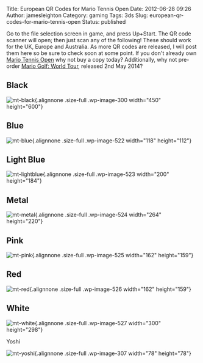 Title: European QR Codes for Mario Tennis Open
Date: 2012-06-28 09:26
Author: jamesleighton
Category: gaming
Tags: 3ds
Slug: european-qr-codes-for-mario-tennis-open
Status: published

Go to the file selection screen in game, and press Up+Start. The QR code scanner will open; then just scan any of the following! These should work for the UK, Europe and Australia. As more QR codes are released, I will post them here so be sure to check soon at some point. If you don't already own [Mario Tennis Open](http://www.amazon.co.uk/gp/product/B007EMRJ8I/ref=as_li_ss_tl?ie=UTF8&tag=geekyjames-21&linkCode=as2&camp=1634&creative=19450&creativeASIN=B007EMRJ8I) why not buy a copy today? Additionally, why not pre-order [Mario Golf: World Tour](http://www.amazon.co.uk/dp/B00BG4R0JI?tag=geekyjames-21), released 2nd May 2014?

Black
-----

![mt-black](https://jamesleighton.files.wordpress.com/2015/08/mt-black.jpg){.alignnone .size-full .wp-image-300 width="450" height="600"}

Blue
----

![mt-blue](https://jamesleighton.files.wordpress.com/2016/11/mt-blue.png){.alignnone .size-full .wp-image-522 width="118" height="112"}

Light Blue
----------

![mt-lightblue](https://jamesleighton.files.wordpress.com/2016/11/mt-lightblue.png){.alignnone .size-full .wp-image-523 width="200" height="184"}

Metal
-----

![mt-metal](https://jamesleighton.files.wordpress.com/2016/11/mt-metal.png){.alignnone .size-full .wp-image-524 width="264" height="220"}

Pink
----

![mt-pink](https://jamesleighton.files.wordpress.com/2016/11/mt-pink.jpg){.alignnone .size-full .wp-image-525 width="162" height="159"}

Red
---

![mt-red](https://jamesleighton.files.wordpress.com/2016/11/mt-red.jpg){.alignnone .size-full .wp-image-526 width="162" height="159"}

White
-----

![mt-white](https://jamesleighton.files.wordpress.com/2016/11/mt-white.png){.alignnone .size-full .wp-image-527 width="300" height="298"}

Yoshi

![mt-yoshi](https://jamesleighton.files.wordpress.com/2015/08/mt-yoshi.jpg){.alignnone .size-full .wp-image-307 width="78" height="78"}

